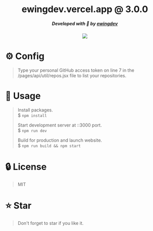 <div align ="center">
    <h1>ewingdev.vercel.app @ 3.0.0</h1>
    <h5>Developed with 💙 by <a href="https://ewingdev.vercel.app">ewingdev</a></h5>
    <img src="https://i.ibb.co/kHwrmpV/image.png">
</div>

# ⚙️ Config
> Type your personal GitHub access token on line 7 in the /pages/api/util/repos.jsx file to list your repositories.

# 📜 Usage
> Install packages. \
> $ `npm install`
>
> Start development server at ::3000 port. \
> $ `npm run dev`
>
> Build for production and launch website. \
> $ `npm run build && npm start`

# 🔒 License
> MIT

# ⭐ Star
> Don't forget to star if you like it.